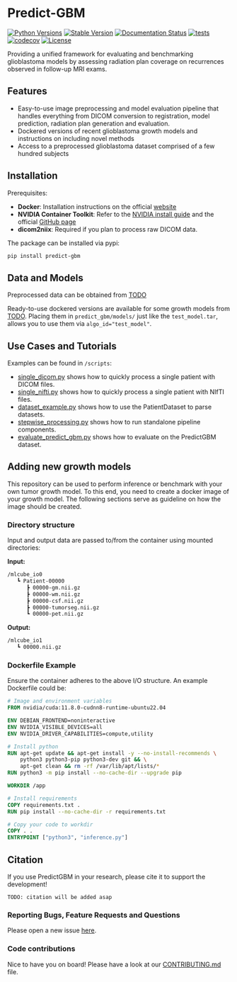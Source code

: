 # Predict-GBM

[![Python Versions](https://img.shields.io/pypi/pyversions/predict-gbm)](https://pypi.org/project/predict-gbm/)
[![Stable Version](https://img.shields.io/pypi/v/predict-gbm?label=stable)](https://pypi.python.org/pypi/predict-gbm/)
[![Documentation Status](https://readthedocs.org/projects/predict-gbm/badge/?version=latest)](http://predict-gbm.readthedocs.io/?badge=latest)
[![tests](https://github.com/BrainLesion/PredictGBM/actions/workflows/tests.yml/badge.svg)](https://github.com/BrainLesion/PredictGBM/actions/workflows/tests.yml)
[![codecov](https://codecov.io/gh/BrainLesion/predict-gbm/graph/badge.svg?token=A7FWUKO9Y4)](https://codecov.io/gh/BrainLesion/predict-gbm)
[![License](https://img.shields.io/badge/License-Apache%202.0-blue.svg)](https://opensource.org/licenses/Apache-2.0)

Providing a unified framework for evaluating and benchmarking glioblastoma models by assessing radiation plan coverage on recurrences observed in follow-up MRI exams.
## Features
- Easy-to-use image preprocessing and model evaluation pipeline that handles everything from DICOM conversion to registration, model prediction, radiation plan generation and evaluation.
- Dockered versions of recent glioblastoma growth models and instructions on including novel methods
- Access to a preprocessed glioblastoma dataset comprised of a few hundred subjects


## Installation

Prerequisites:
- **Docker**: Installation instructions on the official [website](https://docs.docker.com/get-docker/)
- **NVIDIA Container Toolkit**: Refer to the [NVIDIA install guide](https://docs.nvidia.com/datacenter/cloud-native/container-toolkit/latest/install-guide.html) and the official [GitHub page](https://github.com/NVIDIA/nvidia-container-toolkit)
- **dicom2niix**: Required if you plan to process raw DICOM data.

The package can be installed via pypi:

```bash
pip install predict-gbm
```

## Data and Models

Preprocessed data can be obtained from [TODO]()

Ready-to-use dockered versions are available for some growth models from [TODO](). Placing them in `predict_gbm/models/` just like the `test_model.tar`, allows you to use them via `algo_id="test_model"`. 

## Use Cases and Tutorials

Examples can be found in `/scripts`:

- [single_dicom.py](scripts/single_dicom.py) shows how to quickly process a single patient with DICOM files.
- [single_nifti.py](scripts/single_nifti.py) shows how to quickly process a single patient with NIfTI files.
- [dataset_example.py](scripts/dataset_example.py) shows how to use the PatientDataset to parse datasets.
- [stepwise_processing.py](scripts/stepwise_processing.py) shows how to run standalone pipeline components.
- [evaluate_predict_gbm.py](scripts/evaluate_predict_gbm.py) shows how to evaluate on the PredictGBM dataset.


## Adding new growth models

This repository can be used to perform inference or benchmark with your own tumor growth model. To this end, you need to create a docker image of your growth model. The following sections serve as guideline on how the image should be created. 

### Directory structure

Input and output data are passed to/from the container using mounted directories:

**Input:**

```bash
/mlcube_io0
   ┗ Patient-00000
      ┣ 00000-gm.nii.gz
      ┣ 00000-wm.nii.gz
      ┣ 00000-csf.nii.gz
      ┣ 00000-tumorseg.nii.gz
      ┗ 00000-pet.nii.gz
```

**Output:**

```bash
/mlcube_io1
   ┗ 00000.nii.gz
```

### Dockerfile Example

Ensure the container adheres to the above I/O structure. An example Dockerfile could be:

```dockerfile
# Image and environment variables
FROM nvidia/cuda:11.8.0-cudnn8-runtime-ubuntu22.04

ENV DEBIAN_FRONTEND=noninteractive
ENV NVIDIA_VISIBLE_DEVICES=all
ENV NVIDIA_DRIVER_CAPABILITIES=compute,utility

# Install python
RUN apt-get update && apt-get install -y --no-install-recommends \
    python3 python3-pip python3-dev git && \
    apt-get clean && rm -rf /var/lib/apt/lists/*
RUN python3 -m pip install --no-cache-dir --upgrade pip

WORKDIR /app

# Install requirements
COPY requirements.txt .
RUN pip install --no-cache-dir -r requirements.txt

# Copy your code to workdir
COPY . .
ENTRYPOINT ["python3", "inference.py"]
```

## Citation

If you use PredictGBM in your research, please cite it to support the development!

```
TODO: citation will be added asap
```

### Reporting Bugs, Feature Requests and Questions

Please open a new issue [here](https://github.com/BrainLesion/PredictGBM/issues).

### Code contributions

Nice to have you on board! Please have a look at our [CONTRIBUTING.md](CONTRIBUTING.md) file.
